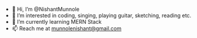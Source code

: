 - 👋 Hi, I’m @NishantMunnole
- 👀 I’m interested in coding, singing, playing guitar, sketching, reading etc.
- 🌱 I’m currently learning MERN Stack 
- 📫 Reach me at munnolenishant@gmail.com

<!---
NishantMunnole/NishantMunnole is a ✨ special ✨ repository because its `README.md` (this file) appears on your GitHub profile.
You can click the Preview link to take a look at your changes.
--->
